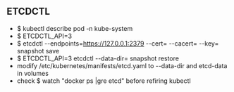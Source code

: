 ## ETCDCTL

- $ kubectl describe pod <etdcd pod> -n kube-system </br>
- $ ETCDCTL_API=3</br>
- $ etcdctl --endpoints=https://127.0.0.1:2379 --cert=<path> --cacert=<path> --key=<key> snapshot save <target path> </br>
- $ ETCDCTL_API=3 etcdctl  --data-dir=<new-data-dir> snapshot restore <path of snapshot file> </br>
- modify /etc/kubernetes/manifests/etcd.yaml to --data-dir and etcd-data in volumes </br>
- check $ watch "docker ps |gre etcd" before refiring kubectl
  
